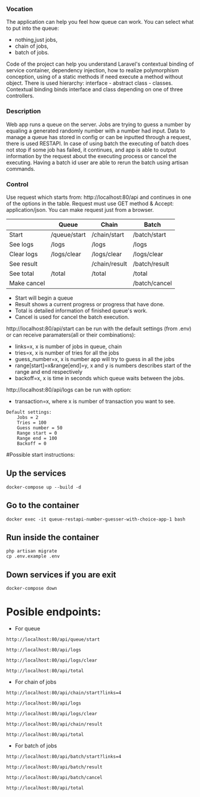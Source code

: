 ### Vocation
The application can help you feel how queue can work. You can select what to put into 
the queue:  
* nothing,just jobs,
* chain of jobs,
* batch of jobs.

Code of the project can help you understand Laravel's contextual binding of service container, 
dependency injection, how to realize polymorphism conception, using of a static methods if need execute a 
method without object. There is used hierarchy: interface - abstract class - classes. Contextual 
binding binds interface and class depending on one of three controllers.

### Description
Web app runs a queue on the server. Jobs are trying to guess a number by equaling a 
generated randomly number with a number had input. Data to manage a queue has stored
in config or can be inputted through a request, there is used RESTAPI. 
In case of using batch the executing of batch does not stop if some job has failed, it continues,
and app is able to output information by the request about the executing process or cancel the executing.
Having a batch id user are able to rerun the batch using artisan commands.

### Control
Use request which starts from: http://localhost:80/api and continues in one of the options in the table.
Request must use GET method & Accept: application/json. You can make request just from a browser.

|             | Queue        | Chain         | Batch         |
|-------------|--------------|---------------|---------------|
| Start       | /queue/start | /chain/start  | /batch/start  |
| See logs    | /logs        | /logs         | /logs         |
| Clear logs  | /logs/clear  | /logs/clear   | /logs/clear   |
| See result  |              | /chain/result | /batch/result |
| See total   | /total       | /total        | /total        |
| Make cancel |              |               | /batch/cancel |

* Start will begin a queue
* Result shows a current progress or progress that have done.
* Total is detailed information of finished queue's work.
* Cancel is used for cancel the batch execution.

http://localhost:80/api/start can be run with the default settings (from .env) or can receive paramaters(all or their combinations):
* links=x, x is number of jobs in queue, chain
* tries=x, x is number of tries for all the jobs
* guess_number=x, x is number app will try to guess in all the jobs
* range[start]=x&range[end]=y, x and y is numbers describes start of the range and end respectively
* backoff=x, x is time in seconds which queue waits between the jobs.

http://localhost:80/api/logs can be run with option:
* transaction=x, where x is number of transaction you want to see.

```
Default settings:  
    Jobs = 2
    Tries = 100
    Guess number = 50
    Range start = 0
    Range end = 100
    Backoff = 0
```
#Possible start instructions:
## Up the services
```
docker-compose up --build -d
```

## Go to the container
```
docker exec -it queue-restapi-number-guesser-with-choice-app-1 bash
```

## Run inside the container
```
php artisan migrate  
cp .env.example .env
```

## Down services if you are exit
```
docker-compose down
```

# Posible endpoints:  
* For queue
```
http://localhost:80/api/queue/start
```
```
http://localhost:80/api/logs
```
```
http://localhost:80/api/logs/clear
```
```
http://localhost:80/api/total
```
* For chain of jobs
```
http://localhost:80/api/chain/start?links=4
```
```
http://localhost:80/api/logs
```
```
http://localhost:80/api/logs/clear
```
```
http://localhost:80/api/chain/result
```
```
http://localhost:80/api/total
```
* For batch of jobs
```
http://localhost:80/api/batch/start?links=4
```
```
http://localhost:80/api/batch/result
```
```
http://localhost:80/api/batch/cancel
```
```
http://localhost:80/api/total
```

